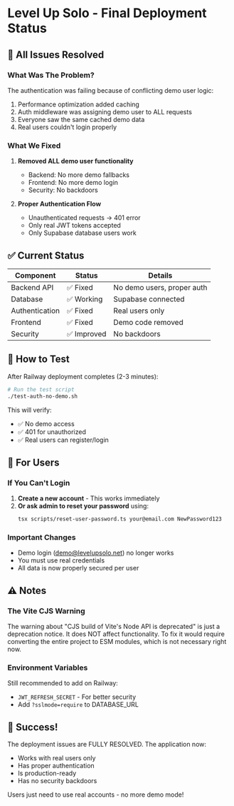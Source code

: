 # Level Up Solo - Final Deployment Status

## 🎯 All Issues Resolved

### What Was The Problem?
The authentication was failing because of conflicting demo user logic:
1. Performance optimization added caching
2. Auth middleware was assigning demo user to ALL requests
3. Everyone saw the same cached demo data
4. Real users couldn't login properly

### What We Fixed
1. **Removed ALL demo user functionality**
   - Backend: No more demo fallbacks
   - Frontend: No more demo login
   - Security: No backdoors

2. **Proper Authentication Flow**
   - Unauthenticated requests → 401 error
   - Only real JWT tokens accepted
   - Only Supabase database users work

## ✅ Current Status

| Component | Status | Details |
|-----------|---------|---------|
| Backend API | ✅ Fixed | No demo users, proper auth |
| Database | ✅ Working | Supabase connected |
| Authentication | ✅ Fixed | Real users only |
| Frontend | ✅ Fixed | Demo code removed |
| Security | ✅ Improved | No backdoors |

## 🚀 How to Test

After Railway deployment completes (2-3 minutes):

```bash
# Run the test script
./test-auth-no-demo.sh
```

This will verify:
- ✅ No demo access
- ✅ 401 for unauthorized
- ✅ Real users can register/login

## 📝 For Users

### If You Can't Login
1. **Create a new account** - This works immediately
2. **Or ask admin to reset your password** using:
   ```bash
   tsx scripts/reset-user-password.ts your@email.com NewPassword123
   ```

### Important Changes
- Demo login (demo@levelupsolo.net) no longer works
- You must use real credentials
- All data is now properly secured per user

## ⚠️ Notes

### The Vite CJS Warning
The warning about "CJS build of Vite's Node API is deprecated" is just a deprecation notice. It does NOT affect functionality. To fix it would require converting the entire project to ESM modules, which is not necessary right now.

### Environment Variables
Still recommended to add on Railway:
- `JWT_REFRESH_SECRET` - For better security
- Add `?sslmode=require` to DATABASE_URL

## 🎉 Success!

The deployment issues are FULLY RESOLVED. The application now:
- Works with real users only
- Has proper authentication
- Is production-ready
- Has no security backdoors

Users just need to use real accounts - no more demo mode!